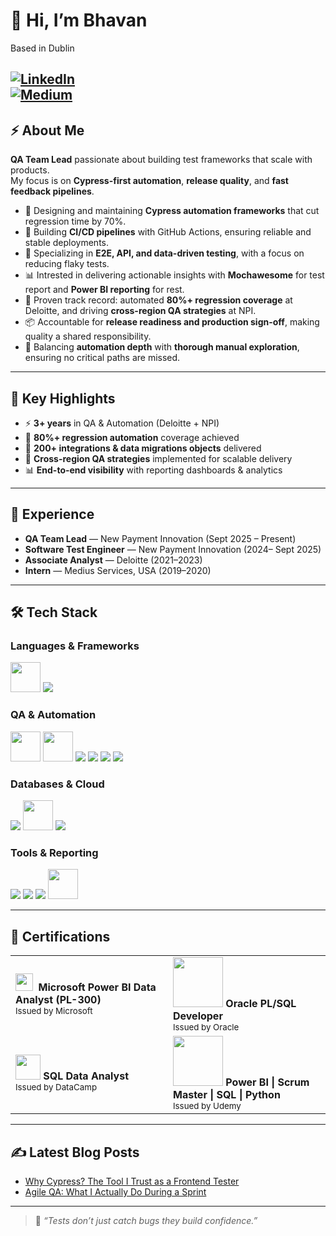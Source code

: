 # 👋 Hi, I’m Bhavan  

Based in Dublin  
 
[![LinkedIn](https://img.shields.io/badge/LinkedIn-0077B5?style=for-the-badge&logo=linkedin&logoColor=white)](https://www.linkedin.com/in/bhavanandhanlr)  
[![Medium](https://img.shields.io/badge/Medium-12100E?style=for-the-badge&logo=medium&logoColor=white)](https://medium.com/@bhavan0507)  
---

## ⚡ About Me  

**QA Team Lead** passionate about building test frameworks that scale with products.  
My focus is on **Cypress-first automation**, **release quality**, and **fast feedback pipelines**.  

- 🚀 Designing and maintaining **Cypress automation frameworks** that cut regression time by 70%.  
- 🔗 Building **CI/CD pipelines** with GitHub Actions, ensuring reliable and stable deployments.  
- 🧪 Specializing in **E2E, API, and data-driven testing**, with a focus on reducing flaky tests.  
- 📊 Intrested in delivering actionable insights with **Mochawesome** for test report and **Power BI reporting** for rest.  
- 🎯 Proven track record: automated **80%+ regression coverage** at Deloitte, and driving **cross-region QA strategies** at NPI.  
- 📦 Accountable for **release readiness and production sign-off**, making quality a shared responsibility.  
- 📝 Balancing **automation depth** with **thorough manual exploration**, ensuring no critical paths are missed.  

---

## 🌟 Key Highlights  

- ⚡ **3+ years** in QA & Automation (Deloitte + NPI)  
- 🧪 **80%+ regression automation** coverage achieved  
- 🔗 **200+ integrations & data migrations objects** delivered  
- 🚀 **Cross-region QA strategies** implemented for scalable delivery  
- 📊 **End-to-end visibility** with reporting dashboards & analytics
- ---

## 💼 Experience  

- **QA Team Lead** — New Payment Innovation (Sept 2025 – Present)
- **Software Test Engineer** — New Payment Innovation (2024– Sept 2025)
- **Associate Analyst** — Deloitte (2021–2023)  
- **Intern** — Medius Services, USA (2019–2020)  

---

## 🛠️ Tech Stack

### **Languages & Frameworks**
<p>
  <img src="https://skillicons.dev/icons?i=js,python,cs,html,css,bootstrap&ts=1" height="48" />
  <img src="https://img.shields.io/badge/SQL-336791?style=for-the-badge&logo=postgresql&logoColor=white" />
</p>

### **QA & Automation**
<p>
  <!-- keep Cypress separate for reliability -->
  <img src="https://skillicons.dev/icons?i=cypress&theme=light&perline=1&ts=1" height="48" />
  <img src="https://skillicons.dev/icons?i=postman,git,githubactions,graphql&ts=1" height="48" />
  <img src="https://img.shields.io/badge/Bugsnag-4949E4?style=for-the-badge&logo=bugsnag&logoColor=white" />
  <img src="https://img.shields.io/badge/Micro%20Focus%20UFT-0A0A0A?style=for-the-badge&logo=testinglibrary&logoColor=white" />
  <img src="https://img.shields.io/badge/ALM%20Octane-FF6A00?style=for-the-badge&logo=jira&logoColor=white" />
  <img src="https://img.shields.io/badge/Jira-0052CC?style=for-the-badge&logo=jira&logoColor=white" />
</p>

### **Databases & Cloud**
<p>
  <img src="https://img.shields.io/badge/Oracle-F80000?style=for-the-badge&logo=oracle&logoColor=white" />
  <img src="https://skillicons.dev/icons?i=mysql,aws&ts=1" height="48" />
  <img src="https://img.shields.io/badge/Infor%20ION-00457C?style=for-the-badge&logo=databricks&logoColor=white" />
</p>

### **Tools & Reporting**
<p>
  <img src="https://img.shields.io/badge/Power%20BI-F2C811?style=for-the-badge&logo=powerbi&logoColor=black" />
  <img src="https://img.shields.io/badge/Mochawesome-0A0A0A?style=for-the-badge&logo=mocha&logoColor=white" />
  <img src="https://img.shields.io/badge/Excel-217346?style=for-the-badge&logo=microsoft-excel&logoColor=white" />
  <img src="https://skillicons.dev/icons?i=vscode,visualstudio,powershell&ts=1" height="48" />
</p>

---

## 📜 Certifications

<table>
  <tr>
     <td width="50%">
      <!-- Power BI (official glyph) tends to render reliably on GitHub -->
      <img src="https://upload.wikimedia.org/wikipedia/commons/c/cf/New_Power_BI_Logo.svg" height="28" />
      <b>&nbsp;Microsoft Power BI Data Analyst (PL-300)</b><br/>
      <sub>Issued by Microsoft</sub>
    </td>
    <td width="50%">
      <img src="https://upload.wikimedia.org/wikipedia/commons/5/50/Oracle_logo.svg" width="80"/>  
      <b>Oracle PL/SQL Developer</b>  
      <br><sub>Issued by Oracle</sub>
    </td>
  </tr>
  <tr>
    <td width="50%">
      <img src="https://raw.githubusercontent.com/simple-icons/simple-icons/develop/icons/datacamp.svg" width="40"/>  
      <b>SQL Data Analyst</b>  
      <br><sub>Issued by DataCamp</sub>
    </td>
    <td width="50%">
      <img src="https://upload.wikimedia.org/wikipedia/commons/e/e3/Udemy_logo.svg" width="80"/>  
      <b>Power BI | Scrum Master | SQL | Python</b>  
      <br><sub>Issued by Udemy</sub>
    </td>
  </tr>
</table>



---
## ✍️ Latest Blog Posts  
- [Why Cypress? The Tool I Trust as a Frontend Tester](https://medium.com/@bhavan0507/why-cypress-the-tool-i-trust-as-a-frontend-tester-12345)  
- [Agile QA: What I Actually Do During a Sprint](https://medium.com/@bhavan0507/agile-qa-what-i-actually-do-during-a-sprint-67890)  

---

> 📝 *“Tests don’t just catch bugs they build confidence.”*  
